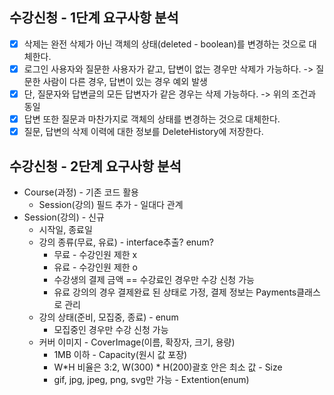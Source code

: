 ## 수강신청 - 1단계 요구사항 분석
- [x] 삭제는 완전 삭제가 아닌 객체의 상태(deleted - boolean)를 변경하는 것으로 대체한다.
- [x] 로그인 사용자와 질문한 사용자가 같고, 답변이 없는 경우만 삭제가 가능하다. -> 질문한 사람이 다른 경우, 답변이 있는 경우 예외 발생
- [x] 단, 질문자와 답변글의 모든 답변자가 같은 경우는 삭제 가능하다. -> 위의 조건과 동일
- [x] 답변 또한 질문과 마찬가지로 객체의 상태를 변경하는 것으로 대체한다.
- [x] 질문, 답변의 삭제 이력에 대한 정보를 DeleteHistory에 저장한다.

## 수강신청 - 2단계 요구사항 분석
- Course(과정) - 기존 코드 활용
  - Session(강의) 필드 추가 - 일대다 관계
- Session(강의) - 신규
  - 시작일, 종료일
  - 강의 종류(무료, 유료) - interface추출? enum?
    - 무료 - 수강인원 제한 x
    - 유료 - 수강인원 제한 o
    - 수강생의 결제 금액 == 수강료인 경우만 수강 신청 가능
    - 유료 강의의 경우 결제완료 된 상태로 가정, 결제 정보는 Payments클래스로 관리
  - 강의 상태(준비, 모집중, 종료) - enum
    - 모집중인 경우만 수강 신청 가능
  - 커버 이미지 - CoverImage(이름, 확장자, 크기, 용량)
    - 1MB 이하 - Capacity(원시 값 포장)
    - W*H 비율은 3:2, W(300) * H(200)괄호 안은 최소 값 - Size
    - gif, jpg, jpeg, png, svg만 가능 - Extention(enum) 
  